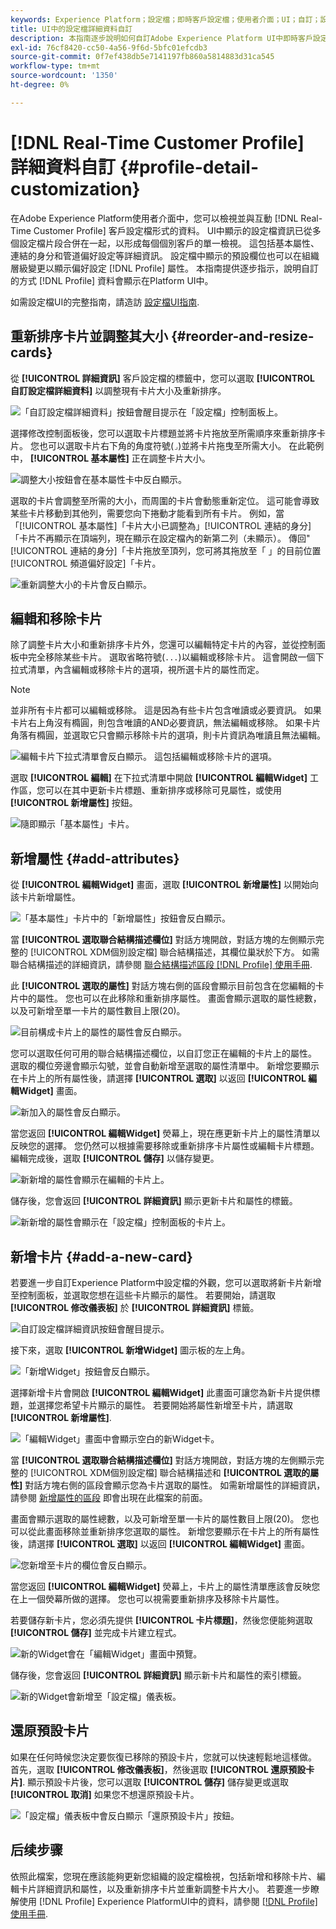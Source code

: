 ```yaml
---
keywords: Experience Platform；設定檔；即時客戶設定檔；使用者介面；UI；自訂；設定檔詳細資料；詳細資料
title: UI中的設定檔詳細資料自訂
description: 本指南逐步說明如何自訂Adobe Experience Platform UI中即時客戶設定檔資料的顯示方式。
exl-id: 76cf8420-cc50-4a56-9f6d-5bfc01efcdb3
source-git-commit: 0f7ef438db5e7141197fb860a5814883d31ca545
workflow-type: tm+mt
source-wordcount: '1350'
ht-degree: 0%

---
```


# [!DNL Real-Time Customer Profile] 詳細資料自訂 {#profile-detail-customization}

在Adobe Experience Platform使用者介面中，您可以檢視並與互動 [!DNL Real-Time Customer Profile] 客戶設定檔形式的資料。 UI中顯示的設定檔資訊已從多個設定檔片段合併在一起，以形成每個個別客戶的單一檢視。 這包括基本屬性、連結的身分和管道偏好設定等詳細資訊。 設定檔中顯示的預設欄位也可以在組織層級變更以顯示偏好設定 [!DNL Profile] 屬性。 本指南提供逐步指示，說明自訂的方式 [!DNL Profile] 資料會顯示在Platform UI中。

如需設定檔UI的完整指南，請造訪 [設定檔UI指南](user-guide.md).

## 重新排序卡片並調整其大小 {#reorder-and-resize-cards}

從 **[!UICONTROL 詳細資訊]** 客戶設定檔的標籤中，您可以選取 **[!UICONTROL 自訂設定檔詳細資料]** 以調整現有卡片大小及重新排序。

![「自訂設定檔詳細資料」按鈕會醒目提示在「設定檔」控制面板上。](../images/profile-customization/customize-profile-details.png)

選擇修改控制面板後，您可以選取卡片標題並將卡片拖放至所需順序來重新排序卡片。 您也可以選取卡片右下角的角度符號(`⌟`)並將卡片拖曳至所需大小。 在此範例中， **[!UICONTROL 基本屬性]** 正在調整卡片大小。

![調整大小按鈕會在基本屬性卡中反白顯示。](../images/profile-customization/resize.png)

選取的卡片會調整至所需的大小，而周圍的卡片會動態重新定位。 這可能會導致某些卡片移動到其他列，需要您向下捲動才能看到所有卡片。 例如，當「[!UICONTROL 基本屬性]「卡片大小已調整為」[!UICONTROL 連結的身分]「卡片不再顯示在頂端列，現在顯示在設定檔內的新第二列（未顯示）。 傳回&quot;[!UICONTROL 連結的身分]「卡片拖放至頂列，您可將其拖放至「 」的目前位置[!UICONTROL 頻道偏好設定]「卡片。

![重新調整大小的卡片會反白顯示。](../images/profile-customization/resized.png)

## 編輯和移除卡片

除了調整卡片大小和重新排序卡片外，您還可以編輯特定卡片的內容，並從控制面板中完全移除某些卡片。 選取省略符號(`...`)以編輯或移除卡片。 這會開啟一個下拉式清單，內含編輯或移除卡片的選項，視所選卡片的屬性而定。

>[!NOTE]
>
>並非所有卡片都可以編輯或移除。 這是因為有些卡片包含唯讀或必要資訊。 如果卡片右上角沒有橢圓，則包含唯讀的AND必要資訊，無法編輯或移除。 如果卡片角落有橢圓，並選取它只會顯示移除卡片的選項，則卡片資訊為唯讀且無法編輯。

![編輯卡片下拉式清單會反白顯示。 這包括編輯或移除卡片的選項。](../images/profile-customization/edit-card.png)

選取 **[!UICONTROL 編輯]** 在下拉式清單中開啟 **[!UICONTROL 編輯Widget]** 工作區，您可以在其中更新卡片標題、重新排序或移除可見屬性，或使用 **[!UICONTROL 新增屬性]** 按鈕。

![隨即顯示「基本屬性」卡片。](../images/profile-customization/basic-attributes.png)

## 新增屬性 {#add-attributes}

從 **[!UICONTROL 編輯Widget]** 畫面，選取 **[!UICONTROL 新增屬性]** 以開始向該卡片新增屬性。

![「基本屬性」卡片中的「新增屬性」按鈕會反白顯示。](../images/profile-customization/add-attributes.png)

當 **[!UICONTROL 選取聯合結構描述欄位]** 對話方塊開啟，對話方塊的左側顯示完整的 [!UICONTROL XDM個別設定檔] 聯合結構描述，其欄位巢狀於下方。 如需聯合結構描述的詳細資訊，請參閱 [聯合結構描述區段 [!DNL Profile] 使用手冊](user-guide.md#union-schema).

此 **[!UICONTROL 選取的屬性]** 對話方塊右側的區段會顯示目前包含在您編輯的卡片中的屬性。 您也可以在此移除和重新排序屬性。 畫面會顯示選取的屬性總數，以及可新增至單一卡片的屬性數目上限(20)。

![目前構成卡片上的屬性的屬性會反白顯示。](../images/profile-customization/select-before.png)

您可以選取任何可用的聯合結構描述欄位，以自訂您正在編輯的卡片上的屬性。 選取的欄位旁邊會顯示勾號，並會自動新增至選取的屬性清單中。 新增您要顯示在卡片上的所有屬性後，請選擇 **[!UICONTROL 選取]** 以返回 **[!UICONTROL 編輯Widget]** 畫面。

![新加入的屬性會反白顯示。](../images/profile-customization/select-after.png)

當您返回 **[!UICONTROL 編輯Widget]** 熒幕上，現在應更新卡片上的屬性清單以反映您的選擇。 您仍然可以根據需要移除或重新排序卡片屬性或編輯卡片標題。 編輯完成後，選取 **[!UICONTROL 儲存]** 以儲存變更。

![新新增的屬性會顯示在編輯的卡片上。](../images/profile-customization/new-attributes.png)

儲存後，您會返回 **[!UICONTROL 詳細資訊]** 顯示更新卡片和屬性的標籤。

![新新增的屬性會顯示在「設定檔」控制面板的卡片上。](../images/profile-customization/added-attributes.png)

## 新增卡片 {#add-a-new-card}

若要進一步自訂Experience Platform中設定檔的外觀，您可以選取將新卡片新增至控制面板，並選取您想在這些卡片顯示的屬性。 若要開始，請選取 **[!UICONTROL 修改儀表板]** 於 **[!UICONTROL 詳細資訊]** 標籤。

![自訂設定檔詳細資訊按鈕會醒目提示。](../images/profile-customization/customize-profile-details.png)

接下來，選取 **[!UICONTROL 新增Widget]** 圖示板的左上角。

![「新增Widget」按鈕會反白顯示。](../images/profile-customization/add-widget.png)

選擇新增卡片會開啟 **[!UICONTROL 編輯Widget]** 此畫面可讓您為新卡片提供標題，並選擇您希望卡片顯示的屬性。 若要開始將屬性新增至卡片，請選取 **[!UICONTROL 新增屬性]**.

![「編輯Widget」畫面中會顯示空白的新Widget卡。](../images/profile-customization/edit-widget.png)

當 **[!UICONTROL 選取聯合結構描述欄位]** 對話方塊開啟，對話方塊的左側顯示完整的 [!UICONTROL XDM個別設定檔] 聯合結構描述和 **[!UICONTROL 選取的屬性]** 對話方塊右側的區段會顯示您為卡片選取的屬性。 如需新增屬性的詳細資訊，請參閱 [新增屬性的區段](#add-attributes) 即會出現在此檔案的前面。

畫面會顯示選取的屬性總數，以及可新增至單一卡片的屬性數目上限(20)。 您也可以從此畫面移除並重新排序您選取的屬性。 新增您要顯示在卡片上的所有屬性後，請選擇 **[!UICONTROL 選取]** 以返回 **[!UICONTROL 編輯Widget]** 畫面。

![您新增至卡片的欄位會反白顯示。](../images/profile-customization/add-widget-attributes.png)

當您返回 **[!UICONTROL 編輯Widget]** 熒幕上，卡片上的屬性清單應該會反映您在上一個熒幕所做的選擇。 您也可以視需要重新排序及移除卡片屬性。

若要儲存新卡片，您必須先提供 **[!UICONTROL 卡片標題]**，然後您便能夠選取 **[!UICONTROL 儲存]** 並完成卡片建立程式。

![新的Widget會在「編輯Widget」畫面中預覽。](../images/profile-customization/new-widget.png)

儲存後，您會返回 **[!UICONTROL 詳細資訊]** 顯示新卡片和屬性的索引標籤。

![新的Widget會新增至「設定檔」儀表板。](../images/profile-customization/added-widget.png)

## 還原預設卡片

如果在任何時候您決定要恢復已移除的預設卡片，您就可以快速輕鬆地這樣做。 首先，選取 **[!UICONTROL 修改儀表板]**，然後選取 **[!UICONTROL 還原預設卡片]**. 顯示預設卡片後，您可以選取 **[!UICONTROL 儲存]** 儲存變更或選取 **[!UICONTROL 取消]** 如果您不想還原預設卡片。

![「設定檔」儀表板中會反白顯示「還原預設卡片」按鈕。](../images/profile-customization/restore-default.png)

## 后续步骤

依照此檔案，您現在應該能夠更新您組織的設定檔檢視，包括新增和移除卡片、編輯卡片詳細資訊和屬性，以及重新排序卡片並重新調整卡片大小。 若要進一步瞭解使用 [!DNL Profile] Experience PlatformUI中的資料，請參閱 [[!DNL Profile] 使用手冊](user-guide.md).
